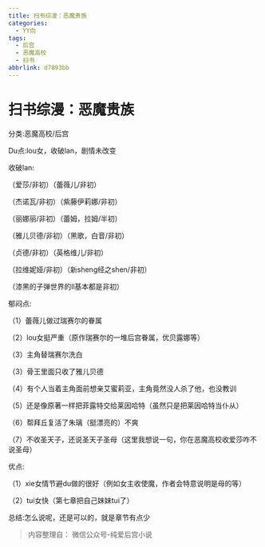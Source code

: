 ```yaml
---
title: 扫书综漫：恶魔贵族
categories:
  - YY向
tags:
  - 后宫
  - 恶魔高校
  - 扫书
abbrlink: d7893bb
---
```

# 扫书综漫：恶魔贵族
分类:恶魔高校/后宫

Du点:lou女，收破lan，剧情未改变

收破lan:

（爱莎/非初）（蕾薇儿/非初）

（杰诺瓦/非初）（紫藤伊莉娜/非初）

（丽娜丽/非初）（蕾姆，拉姆/半初）

（雅儿贝德/非初）（黑歌，白音/非初）

（贞德/非初）（英格维儿/非初）

（拉维妮娅/非初）（新sheng经之shen/非初）

（漆黑的子弹世界的ll基本都是非初）

郁闷点:

（1）蕾薇儿做过瑞赛尔的眷属

（2）lou女挺严重（原作瑞赛尔的一堆后宫眷属，优贝露娜等）

（3）主角替瑞赛尔洗白

（3）骨王里面只收了雅儿贝德

（4）有个人当着主角面前想亲艾蜜莉亚，主角竟然没人杀了他，也没教训

（5）还是像原著一样把菲露特交给莱因哈特（虽然只是把莱因哈特当仆从）

（6）帮拜丘复活了朱璃（挺漂亮的）不爽

（7）不收圣天子，还说圣天子圣母（这里我想说一句，你在恶魔高校收爱莎咋不说圣母）

优点:

（1）xie女情节避du做的很好（例如女主收使魔，作者会特意说明是母的等）

（2）tui女快（第七章把自己妹妹tui了）

总结:怎么说呢，还是可以的，就是章节有点少


> 内容整理自： 微信公众号-纯爱后宫小说